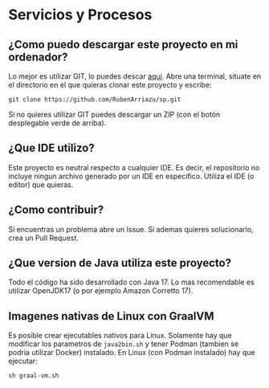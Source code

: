 # Servicios y Procesos

## ¿Como puedo descargar este proyecto en mi ordenador?

Lo mejor es utilizar GIT, lo puedes descar [aquí](https://git-scm.com/downloads). Abre una terminal,
situate en el directorio en el que quieras clonar este proyecto y escribe:

```
git clone https://github.com/RubenArriazu/sp.git
```

Si no quieres utilizar GIT puedes descargar un ZIP (con el botón desplegable verde de arriba).

## ¿Que IDE utilizo?

Este proyecto es neutral respecto a cualquier IDE. Es decir, el repositorio no incluye ningun archivo generado
por un IDE en especifico. Utiliza el IDE (o editor) que quieras.

## ¿Como contribuir?

Si encuentras un problema abre un Issue. Si ademas quieres solucionarlo, crea un Pull Request.

## ¿Que version de Java utiliza este proyecto?

Todo el código ha sido desarrollado con Java 17. Lo mas recomendable es utilizar OpenJDK17 (o por ejemplo Amazon Corretto 17).

## Imagenes nativas de Linux con GraalVM

Es posible crear ejecutables nativos para Linux. Solamente hay que modificar los parametros de `java2bin.sh`
y tener Podman (tambien se podria utilizar Docker) instalado. En Linux (con Podman instalado) hay que ejecutar:

```
sh graal-vm.sh
```

